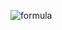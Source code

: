 ![formula](https://render.githubusercontent.com/render/math?math=\begin{aligned}%20%26\text%20{%20Assumption%20}%201%20\text%20{%20(Bounded%20individual%20loss)%20For%20a%20given%20model%20}%20f%20\in%20\mathcal{F},%20\text%20{%20assume%20that%20}%200%20\leq\\%20%26L\left(f,\left(y,%20x_{1},%20x_{2}\right)\right)%20\leq%20B_{\text%20{ind%20}}%20\text%20{%20for%20any%20}\left(y,%20x_{1},%20x_{2}\right)%20\in\left(\mathcal{Y}%20\times%20\mathcal{X}_{1}%20\times%20\mathcal{X}_{2}\right)%20\end{aligned})

